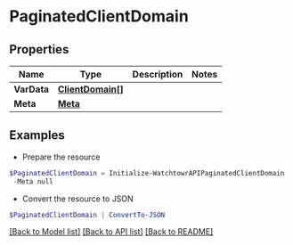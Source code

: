 # PaginatedClientDomain
## Properties

Name | Type | Description | Notes
------------ | ------------- | ------------- | -------------
**VarData** | [**ClientDomain[]**](ClientDomain.md) |  | 
**Meta** | [**Meta**](Meta.md) |  | 

## Examples

- Prepare the resource
```powershell
$PaginatedClientDomain = Initialize-WatchtowrAPIPaginatedClientDomain  -VarData null `
 -Meta null
```

- Convert the resource to JSON
```powershell
$PaginatedClientDomain | ConvertTo-JSON
```

[[Back to Model list]](../README.md#documentation-for-models) [[Back to API list]](../README.md#documentation-for-api-endpoints) [[Back to README]](../README.md)

